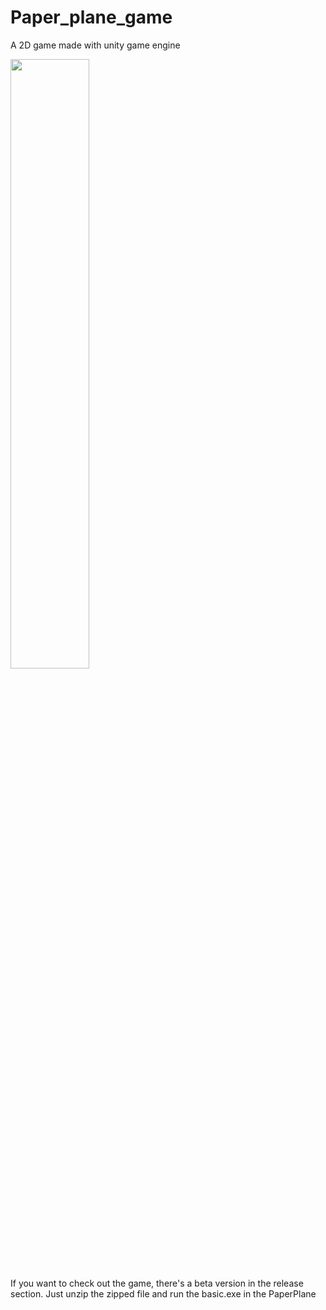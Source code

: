 # Paper_plane_game
A 2D game made with unity game engine
<!--  ![paperplane gameplay](https://github.com/AbdurRafay2004/Paper_plane_game/assets/99770288/6feabe50-c552-437e-a22c-d2153305785c)  -->
<div align="left"> <a href = "https://github.com/AbdurRafay2004#hey-there--im-abdur-rafay-pursuing-bsc-in-cse-">
  <img width=50% src="https://github.com/AbdurRafay2004/Paper_plane_game/assets/99770288/6feabe50-c552-437e-a22c-d2153305785c" />
</a>
<br>
If you want to check out the game, there's a beta version in the release section. Just unzip the zipped file and run the basic.exe in the PaperPlane

